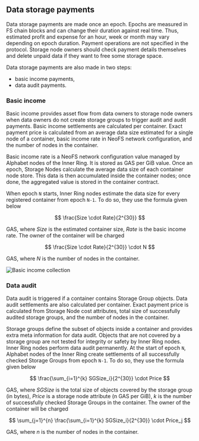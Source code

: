 ## Data storage payments

Data storage payments are made once an epoch. Epochs are measured in FS chain blocks and can change their duration against real time. Thus, estimated profit and expense for an hour, week or month may vary depending on epoch duration. Payment operations are not specified in the protocol. Storage node owners should check payment details themselves and delete unpaid data if they want to free some storage space.

Data storage payments are also made in two steps: 

- basic income payments,
- data audit payments.

### Basic income

Basic income provides asset flow from data owners to storage node owners when data owners do not create storage groups to trigger audit and audit payments. Basic income settlements are calculated per container. Exact payment price is calculated from an average data size estimated for a single node of a container, basic income rate in NeoFS network configuration, and the number of nodes in the container.

Basic income rate is a NeoFS network configuration value managed by Alphabet nodes of the Inner Ring. It is stored as GAS per GiB value. Once an epoch, Storage Nodes calculate the average data size of each container node store. This data is then accumulated inside the container nodes; once done, the aggregated value is stored in the container contract. 

When epoch `N` starts, Inner Ring nodes estimate the data size for every registered container from epoch `N-1`. To do so, they use the formula given below 

$$
\frac{Size \cdot Rate}{2^{30}}
$$

GAS, where $Size$ is the estimated container size, $Rate$ is the basic income rate. The owner of the container will be charged 

$$
\frac{Size \cdot Rate}{2^{30}} \cdot N
$$

GAS, where $N$ is the number of nodes in the container.

![Basic income collection](pic/basic-income)

### Data audit

Data audit is triggered if a container contains Storage Group objects. Data audit settlements are also calculated per container. Exact payment price is calculated from Storage Node cost attributes, total size of successfully audited storage groups, and the number of nodes in the container.

Storage groups define the subset of objects inside a container and provides extra meta information for data audit. Objects that are not covered by a storage group are not tested for integrity or safety by Inner Ring nodes. Inner Ring nodes perform data audit permanently. At the start of epoch `N`, Alphabet nodes of the Inner Ring create settlements of all successfully checked Storage Groups from epoch `N-1`. To do so, they use the formula given below

$$
\frac{\sum_{i=1}^{k} SGSize_i}{2^{30}} \cdot Price
$$

GAS, where $SGSize$ is the total size of objects covered by the storage group (in bytes), $Price$ is a storage node attribute (n GAS per GiB), $k$ is the number of successfully checked Storage Groups in the container. The owner of the container will be charged

$$
\sum_{j=1}^{n} \frac{\sum_{i=1}^{k} SGSize_i}{2^{30}} \cdot Price_j
$$

GAS, where $n$ is the number of nodes in the container.
